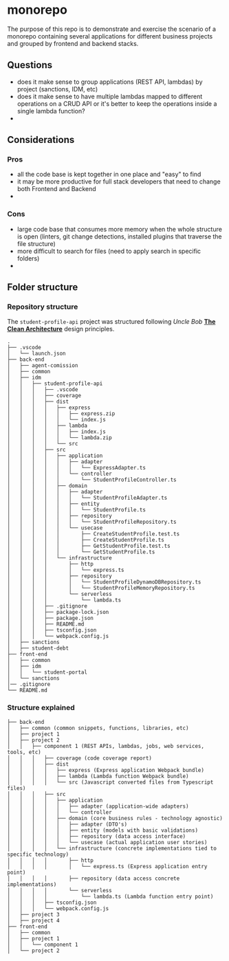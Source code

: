 # monorepo

The purpose of this repo is to demonstrate and exercise the scenario of a monorepo containing several applications for different business projects and grouped by frontend and backend stacks.


## Questions

- does it make sense to group applications (REST API, lambdas) by project (sanctions, IDM, etc)
- does it make sense to have multiple lambdas mapped to different operations on a CRUD API or it's better to keep the operations inside a single lambda function?
- 


## Considerations

### Pros
- all the code base is kept together in one place and "easy" to find
- it may be more productive for full stack developers that need to change both Frontend and Backend
- 

### Cons

- large code base that consumes more memory when the whole structure is open (linters, git change detections, installed plugins that traverse the file structure)
- more difficult to search for files (need to apply search in specific folders)
- 


## Folder structure

### Repository structure

The ```student-profile-api``` project was structured following <cite>Uncle Bob</cite> [**The Clean Architecture**](https://blog.cleancoder.com/uncle-bob/2012/08/13/the-clean-architecture.html) design principles.

```
.
├── .vscode
│   └── launch.json
├── back-end
│   ├── agent-comission
│   ├── common
│   ├── idm
│   │   ├── student-profile-api
│   │   │   ├── .vscode
│   │   │   ├── coverage
│   │   │   ├── dist
│   │   │   │   ├── express
│   │   │   │   │   ├── express.zip
│   │   │   │   │   └── index.js
│   │   │   │   ├── lambda
│   │   │   │   │   ├── index.js
│   │   │   │   │   └── lambda.zip
│   │   │   │   └── src
│   │   │   ├── src
│   │   │   │   ├── application
│   │   │   │   │   ├── adapter
│   │   │   │   │   │   └── ExpressAdapter.ts
│   │   │   │   │   └── controller
│   │   │   │   │       └── StudentProfileController.ts
│   │   │   │   ├── domain
│   │   │   │   │   ├── adapter
│   │   │   │   │   │   └── StudentProfileAdapter.ts
│   │   │   │   │   ├── entity
│   │   │   │   │   │   └── StudentProfile.ts
│   │   │   │   │   ├── repository
│   │   │   │   │   │   └── StudentProfileRepository.ts
│   │   │   │   │   └── usecase
│   │   │   │   │       ├── CreateStudentProfile.test.ts
│   │   │   │   │       ├── CreateStudentProfile.ts
│   │   │   │   │       ├── GetStudentProfile.test.ts
│   │   │   │   │       └── GetStudentProfile.ts
│   │   │   │   └── infrastructure
│   │   │   │       ├── http
│   │   │   │       │   └── express.ts
│   │   │   │       ├── repository
│   │   │   │       │   └── StudentProfileDynamoDBRepository.ts
│   │   │   │       │   └── StudentProfileMemoryRepository.ts
│   │   │   │       └── serverless
│   │   │   │           └── lambda.ts
│   │   │   ├── .gitignore
│   │   │   ├── package-lock.json
│   │   │   ├── package.json
│   │   │   ├── README.md
│   │   │   ├── tsconfig.json
│   │   │   └── webpack.config.js
│   ├── sanctions
│   ├── student-debt
├── front-end
│   ├── common
│   ├── idm
│   │   └── student-portal
│   └── sanctions
│── .gitignore
└── README.md
```

### Structure explained

```
├── back-end
│   ├── common (common snippets, functions, libraries, etc)
│   ├── project 1
│   ├── project 2
│   │   ├── component 1 (REST APIs, lambdas, jobs, web services, tools, etc)
│   │   │   ├── coverage (code coverage report)
│   │   │   ├── dist
│   │   │   │   ├── express (Express application Webpack bundle)
│   │   │   │   ├── lambda (Lambda function Webpack bundle)
│   │   │   │   └── src (Javascript converted files from Typescript files)
│   │   │   ├── src
│   │   │   │   ├── application
│   │   │   │   │   ├── adapter (application-wide adapters)
│   │   │   │   │   └── controller
│   │   │   │   ├── domain (core business rules - technology agnostic)
│   │   │   │   │   ├── adapter (DTO's)
│   │   │   │   │   ├── entity (models with basic validations)
│   │   │   │   │   ├── repository (data access interface)
│   │   │   │   │   └── usecase (actual application user stories)
│   │   │   │   └── infrastructure (concrete implementations tied to specific technology)
│   │   │   │       ├── http
│   │   │   │       │   └── express.ts (Express application entry point)
│   │   │   │       ├── repository (data access concrete implementations)
│   │   │   │       └── serverless
│   │   │   │           └── lambda.ts (Lambda function entry point)
│   │   │   ├── tsconfig.json
│   │   │   └── webpack.config.js
│   ├── project 3
│   ├── project 4
├── front-end
│   ├── common
│   ├── project 1
│   │   └── component 1
│   └── project 2
```